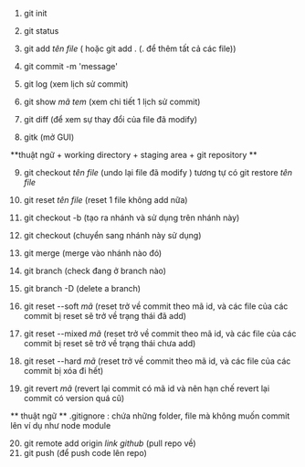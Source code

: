 1. git init
2. git status
3. git add *tên file* ( hoặc git add . (. để thêm tất cả các file))
4. git commit -m 'message'

5. git log (xem lịch sử commit)
6. git show *mã tem* (xem chi tiết 1 lịch sử commit)
7. git diff (để xem sự thay đổi của file đã modify)

8. gitk (mở GUI)

**thuật ngữ
	+ working directory
	+ staging area
	+ git repository
**

9. git checkout *tên file* (undo lại file đã modify ) tương tự có git restore *tên file*
10. git reset *tên file* (reset 1 file không add nữa)

11. git checkout -b <branch> (tạo ra nhánh và sử dụng trên nhánh này)
12. git checkout <branch> (chuyển sang nhánh này sử dụng)
13. git merge (merge vào nhánh nào đó)
14. git branch (check đang ở branch nào)
15. git branch -D <branch> (delete a branch)

16. git reset --soft *mã* (reset trở về commit theo mã id, và các file của các commit bị reset sẽ trở về trạng thái đã add)
17. git reset --mixed *mã* (reset trở về commit theo mã id, và các file của các commit bị reset sẽ trở về trạng thái chưa add)
18. git reset --hard *mã* (reset trở về commit theo mã id, và các file của các commit bị xóa đi hết)

19. git revert *mã* (revert lại commit có mã id và nên hạn chế revert lại commit có version quá cũ)

** thuật ngữ ** 
.gitignore : chứa những folder, file mà không muốn commit lên ví dụ như node module

20. git remote add origin *link github* (pull repo về)
21. git push (để push code lên repo)